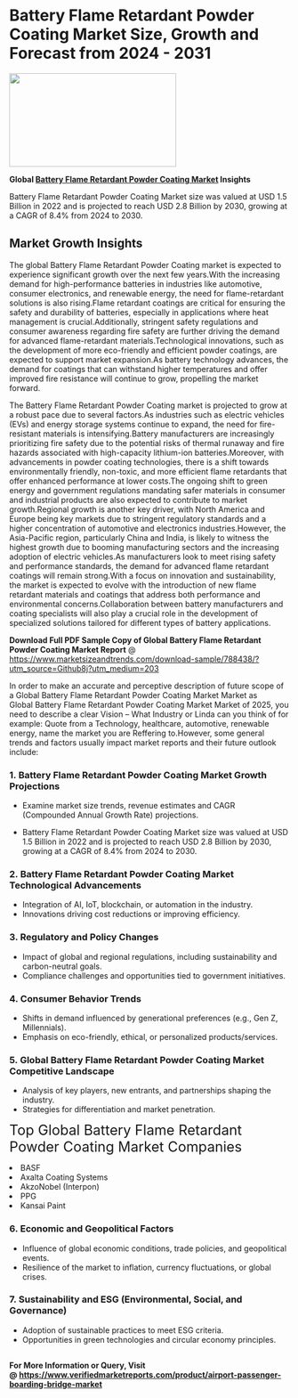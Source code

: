 <H1>Battery Flame Retardant Powder Coating Market Size, Growth and Forecast from 2024 - 2031</H1><img class="aligncenter size-medium wp-image-584254" src="https://thirdeyenews.in/wp-content/uploads/2024/09/Global-Market-Research-300x168.jpeg" alt="" width="300" height="168" /><p><strong>Global&nbsp;<a href="https://www.marketsizeandtrends.com/download-sample/788438/?utm_source=Github8j?utm_medium=203">Battery Flame Retardant Powder Coating Market</a> Insights</strong></p><p>Battery Flame Retardant Powder Coating Market size was valued at USD 1.5 Billion in 2022 and is projected to reach USD 2.8 Billion by 2030, growing at a CAGR of 8.4% from 2024 to 2030.</p><p><h2>Market Growth Insights</h2> <p>The global Battery Flame Retardant Powder Coating market is expected to experience significant growth over the next few years.With the increasing demand for high-performance batteries in industries like automotive, consumer electronics, and renewable energy, the need for flame-retardant solutions is also rising.Flame retardant coatings are critical for ensuring the safety and durability of batteries, especially in applications where heat management is crucial.Additionally, stringent safety regulations and consumer awareness regarding fire safety are further driving the demand for advanced flame-retardant materials.Technological innovations, such as the development of more eco-friendly and efficient powder coatings, are expected to support market expansion.As battery technology advances, the demand for coatings that can withstand higher temperatures and offer improved fire resistance will continue to grow, propelling the market forward.</p> <p>The Battery Flame Retardant Powder Coating market is projected to grow at a robust pace due to several factors.As industries such as electric vehicles (EVs) and energy storage systems continue to expand, the need for fire-resistant materials is intensifying.Battery manufacturers are increasingly prioritizing fire safety due to the potential risks of thermal runaway and fire hazards associated with high-capacity lithium-ion batteries.Moreover, with advancements in powder coating technologies, there is a shift towards environmentally friendly, non-toxic, and more efficient flame retardants that offer enhanced performance at lower costs.The ongoing shift to green energy and government regulations mandating safer materials in consumer and industrial products are also expected to contribute to market growth.Regional growth is another key driver, with North America and Europe being key markets due to stringent regulatory standards and a higher concentration of automotive and electronics industries.However, the Asia-Pacific region, particularly China and India, is likely to witness the highest growth due to booming manufacturing sectors and the increasing adoption of electric vehicles.As manufacturers look to meet rising safety and performance standards, the demand for advanced flame retardant coatings will remain strong.With a focus on innovation and sustainability, the market is expected to evolve with the introduction of new flame retardant materials and coatings that address both performance and environmental concerns.Collaboration between battery manufacturers and coating specialists will also play a crucial role in the development of specialized solutions tailored for different types of battery applications.</p> <p><span class=""><strong>Download Full PDF Sample Copy of Global Battery Flame Retardant Powder Coating Market Report</strong> @ <a href="https://www.marketsizeandtrends.com/download-sample/788438/?utm_source=Github8j?utm_medium=203" target="_blank">https://www.marketsizeandtrends.com/download-sample/788438/?utm_source=Github8j?utm_medium=203</a></span></p><p>In order to make an accurate and perceptive description of future scope of a Global&nbsp;Battery Flame Retardant Powder Coating Market Market as Global&nbsp;Battery Flame Retardant Powder Coating Market Market of 2025, you need to describe a clear Vision &ndash; What Industry or Linda can you think of for example: Quote from a Technology, healthcare, automotive, renewable energy, name the market you are Reffering to.However, some general trends and factors usually impact market reports and their future outlook include:</p><h3>1.&nbsp;<strong>Battery Flame Retardant Powder Coating Market Growth Projections</strong></h3><ul><li>Examine market size trends, revenue estimates and CAGR (Compounded Annual Growth Rate) projections.</li><li><p>Battery Flame Retardant Powder Coating Market size was valued at USD 1.5 Billion in 2022 and is projected to reach USD 2.8 Billion by 2030, growing at a CAGR of 8.4% from 2024 to 2030.</p></li></ul><h3>2.&nbsp;<strong>Battery Flame Retardant Powder Coating Market Technological Advancements</strong></h3><ul><li>Integration of AI, IoT, blockchain, or automation in the industry.</li><li>Innovations driving cost reductions or improving efficiency.</li></ul><h3>3.&nbsp;<strong>Regulatory and Policy Changes</strong></h3><ul><li>Impact of global and regional regulations, including sustainability and carbon-neutral goals.</li><li>Compliance challenges and opportunities tied to government initiatives.</li></ul><h3>4.&nbsp;<strong>Consumer Behavior Trends</strong></h3><ul><li>Shifts in demand influenced by generational preferences (e.g., Gen Z, Millennials).</li><li>Emphasis on eco-friendly, ethical, or personalized products/services.</li></ul><h3>5.&nbsp;<strong>Global Battery Flame Retardant Powder Coating Market Competitive Landscape</strong></h3><ul><li>Analysis of key players, new entrants, and partnerships shaping the industry.</li><li>Strategies for differentiation and market penetration.</li></ul><p data-pm-slice="1 1 []"><span style="color: inherit; font-family: inherit; font-size: 25px;">Top Global Battery Flame Retardant Powder Coating Market Companies</span></p><div class="" data-test-id=""><p><li>BASF</li><li> Axalta Coating Systems</li><li> AkzoNobel (Interpon)</li><li> PPG</li><li> Kansai Paint</li></p></div><h3>6.&nbsp;<strong>Economic and Geopolitical Factors</strong></h3><ul><li>Influence of global economic conditions, trade policies, and geopolitical events.</li><li>Resilience of the market to inflation, currency fluctuations, or global crises.</li></ul><h3>7.&nbsp;<strong>Sustainability and ESG (Environmental, Social, and Governance)</strong></h3><ul><li>Adoption of sustainable practices to meet ESG criteria.</li><li>Opportunities in green technologies and circular economy principles.</li></ul><h2><strong style="font-size: 14px;">For More Information or Query, Visit @&nbsp;</strong><a style="background-color: #ffffff; font-size: 14px;" href="https://www.marketsizeandtrends.com/report/battery-flame-retardant-powder-coating-market/" target="_blank">https://www.verifiedmarketreports.com/product/airport-passenger-boarding-bridge-market</a></h2>